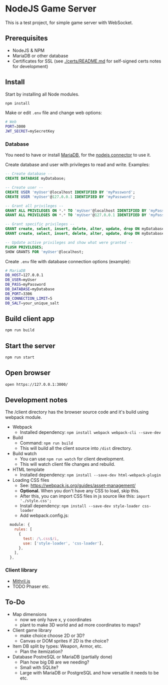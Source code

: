 NodeJS Game Server
=======================

This is a test project, for simple game server with WebSocket.

## Prerequisites
 - NodeJS & NPM
 - MariaDB or other database
 - Certificates for SSL (see [./certs/README.md](./certs/README.md) for self-signed certs notes for development)

## Install

Start by installing all Node modules.

```sh
npm install
```

Make or edit `.env` file and change web options:
```sh
# Web
PORT=3000
JWT_SECRET=mySecretKey
```

### Database

You need to have or install [MariaDB](https://mariadb.com/downloads/), for the [nodejs connector](https://mariadb.com/kb/en/getting-started-with-the-node-js-connector/) to use it.

Create database and user with privileges to read and write. Examples:
```sql
-- Create database --
CREATE DATABASE myDatabase;

-- Create user --
CREATE USER 'myUser'@localhost IDENTIFIED BY 'myPassword';
CREATE USER 'myUser'@127.0.0.1 IDENTIFIED BY 'myPassword';

-- Grant all privileges --
GRANT ALL PRIVILEGES ON *.* TO 'myUser'@localhost IDENTIFIED BY 'myPassword';
GRANT ALL PRIVILEGES ON *.* TO 'myUser'@127.0.0.1 IDENTIFIED BY 'myPassword';

-- Grant specific privileges --
GRANT create, select, insert, delete, alter, update, drop ON myDatabase.* TO 'myUser'@'localhost' IDENTIFIED BY 'myPassword';
GRANT create, select, insert, delete, alter, update, drop ON myDatabase.* TO 'myUser'@'127.0.0.1' IDENTIFIED BY 'myPassword';

-- Update active privileges and show what were granted --
FLUSH PRIVILEGES;
SHOW GRANTS FOR 'myUser'@localhost;
```

Create `.env` file with database connection options (example):
```sh
# MariaDB
DB_HOST=127.0.0.1
DB_USER=myUser
DB_PASS=myPassword
DB_DATABASE=myDatabase
DB_PORT=3306
DB_CONNECTION_LIMIT=5
DB_SALT=your_unique_salt
```

## Build client app

```sh
npm run build
```

## Start the server

```sh
npm run start
```

## Open browser

```sh
open https://127.0.0.1:3000/
```


## Development notes

The /client directory has the browser source code and it's build using webpack module.

 - Webpack
   - Installed dependency: `npm install webpack webpack-cli --save-dev`
 - Build
   - Command: `npm run build`
   - This will build all the client source into `/dist` directory.
 - Build watch
   - You can use `npm run watch` for client development.
   - This will watch client file changes and rebuild.
 - HTML template
   - Installed dependency: `npm install --save-dev html-webpack-plugin`
 - Loading CSS files
   - See: https://webpack.js.org/guides/asset-management/
   - **Optional.** When you don't have any CSS to load, skip this.
   - After this, you can import CSS files in js source like this: `import './style.css';`
   - Install dependency: `npm install --save-dev style-loader css-loader`
   - Add webpack.config.js:
```js
  module: {
    rules: [
      {
        test: /\.css$/i,
        use: ['style-loader', 'css-loader'],
      },
    ],
  },
```

### Client library
 - [Mithril.js](https://mithril.js.org/)
 - TODO Phaser etc.

## To-Do
 - Map dimensions
   - now we only have x, y coordinates
   - plant to make 3D world and ad more coordinates to maps?
 - Client game library
   - make choice choose 2D or 3D?
   - Canvas or DOM sprites if 2D is the choice?
 - Item DB split by types: Weapon, Armor, etc.
   - Plan the itemization?
 - Database PostreSQL or MariaDB (partially done)
   - Plan how big DB are we needing?
   - Small with SQLite?
   - Large with MariaDB or PostgreSQL and how versatile it needs to be etc.